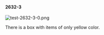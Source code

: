 #### 2632-3
![test-2632-3-0.png](https://github.com/lil-lab/nlvr/raw/master/nlvr/test/images/0/test-2632-3-0.png "test-2632-3-0.png")

There is a box with items of only yellow color.